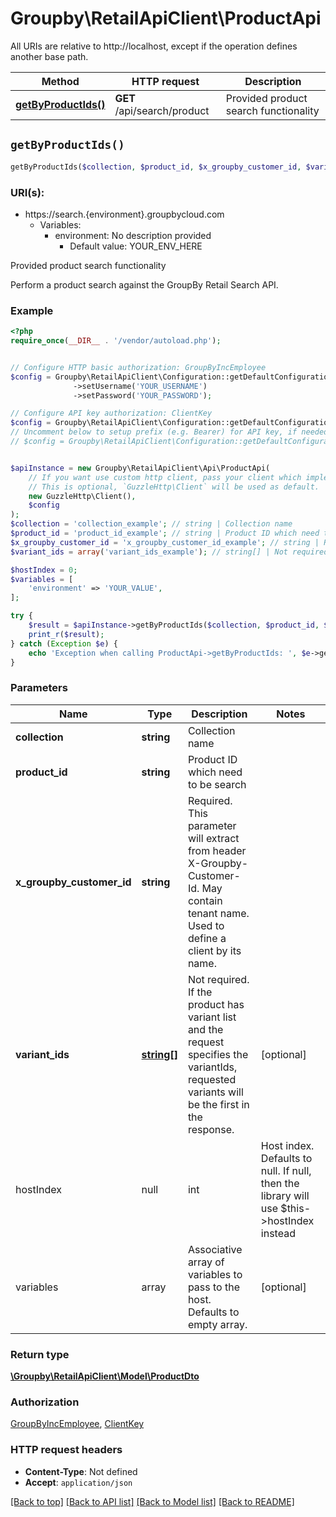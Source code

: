 # Groupby\RetailApiClient\ProductApi

All URIs are relative to http://localhost, except if the operation defines another base path.

| Method | HTTP request | Description |
| ------------- | ------------- | ------------- |
| [**getByProductIds()**](ProductApi.md#getByProductIds) | **GET** /api/search/product | Provided product search functionality |


## `getByProductIds()`

```php
getByProductIds($collection, $product_id, $x_groupby_customer_id, $variant_ids): \Groupby\RetailApiClient\Model\ProductDto
```
### URI(s):
- https://search.{environment}.groupbycloud.com 
    - Variables:
      - environment:  No description provided
        - Default value: YOUR_ENV_HERE

Provided product search functionality

Perform a product search against the GroupBy Retail Search API.

### Example

```php
<?php
require_once(__DIR__ . '/vendor/autoload.php');


// Configure HTTP basic authorization: GroupByIncEmployee
$config = Groupby\RetailApiClient\Configuration::getDefaultConfiguration()
              ->setUsername('YOUR_USERNAME')
              ->setPassword('YOUR_PASSWORD');

// Configure API key authorization: ClientKey
$config = Groupby\RetailApiClient\Configuration::getDefaultConfiguration()->setApiKey('Authorization', 'YOUR_API_KEY');
// Uncomment below to setup prefix (e.g. Bearer) for API key, if needed
// $config = Groupby\RetailApiClient\Configuration::getDefaultConfiguration()->setApiKeyPrefix('Authorization', 'Bearer');


$apiInstance = new Groupby\RetailApiClient\Api\ProductApi(
    // If you want use custom http client, pass your client which implements `GuzzleHttp\ClientInterface`.
    // This is optional, `GuzzleHttp\Client` will be used as default.
    new GuzzleHttp\Client(),
    $config
);
$collection = 'collection_example'; // string | Collection name
$product_id = 'product_id_example'; // string | Product ID which need to be search
$x_groupby_customer_id = 'x_groupby_customer_id_example'; // string | Required. This parameter will extract from header X-Groupby-Customer-Id. May contain tenant name. Used to define a                           client by its name.
$variant_ids = array('variant_ids_example'); // string[] | Not required. If the product has variant list and the request specifies the variantIds, requested variants will be the                           first in the response.

$hostIndex = 0;
$variables = [
    'environment' => 'YOUR_VALUE',
];

try {
    $result = $apiInstance->getByProductIds($collection, $product_id, $x_groupby_customer_id, $variant_ids, $hostIndex, $variables);
    print_r($result);
} catch (Exception $e) {
    echo 'Exception when calling ProductApi->getByProductIds: ', $e->getMessage(), PHP_EOL;
}
```

### Parameters

| Name | Type | Description  | Notes |
| ------------- | ------------- | ------------- | ------------- |
| **collection** | **string**| Collection name | |
| **product_id** | **string**| Product ID which need to be search | |
| **x_groupby_customer_id** | **string**| Required. This parameter will extract from header X-Groupby-Customer-Id. May contain tenant name. Used to define a                           client by its name. | |
| **variant_ids** | [**string[]**](../Model/string.md)| Not required. If the product has variant list and the request specifies the variantIds, requested variants will be the                           first in the response. | [optional] |
| hostIndex | null|int | Host index. Defaults to null. If null, then the library will use $this->hostIndex instead | [optional] |
| variables | array | Associative array of variables to pass to the host. Defaults to empty array. | [optional] |

### Return type

[**\Groupby\RetailApiClient\Model\ProductDto**](../Model/ProductDto.md)

### Authorization

[GroupByIncEmployee](../../README.md#GroupByIncEmployee), [ClientKey](../../README.md#ClientKey)

### HTTP request headers

- **Content-Type**: Not defined
- **Accept**: `application/json`

[[Back to top]](#) [[Back to API list]](../../README.md#endpoints)
[[Back to Model list]](../../README.md#models)
[[Back to README]](../../README.md)
